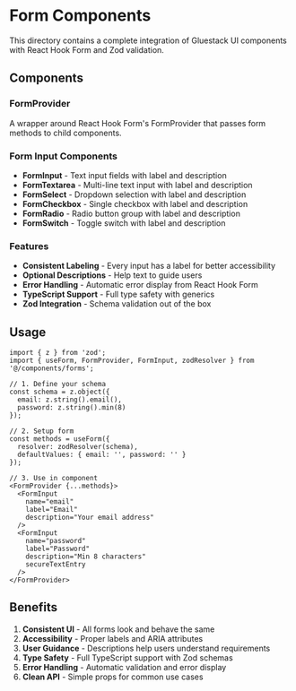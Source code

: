 # Form Components

This directory contains a complete integration of Gluestack UI components with React Hook Form and Zod validation.

## Components

### FormProvider
A wrapper around React Hook Form's FormProvider that passes form methods to child components.

### Form Input Components

- **FormInput** - Text input fields with label and description
- **FormTextarea** - Multi-line text input with label and description  
- **FormSelect** - Dropdown selection with label and description
- **FormCheckbox** - Single checkbox with label and description
- **FormRadio** - Radio button group with label and description
- **FormSwitch** - Toggle switch with label and description

### Features

- **Consistent Labeling** - Every input has a label for better accessibility
- **Optional Descriptions** - Help text to guide users
- **Error Handling** - Automatic error display from React Hook Form
- **TypeScript Support** - Full type safety with generics
- **Zod Integration** - Schema validation out of the box

## Usage

```tsx
import { z } from 'zod';
import { useForm, FormProvider, FormInput, zodResolver } from '@/components/forms';

// 1. Define your schema
const schema = z.object({
  email: z.string().email(),
  password: z.string().min(8)
});

// 2. Setup form
const methods = useForm({
  resolver: zodResolver(schema),
  defaultValues: { email: '', password: '' }
});

// 3. Use in component
<FormProvider {...methods}>
  <FormInput 
    name="email" 
    label="Email"
    description="Your email address"
  />
  <FormInput 
    name="password" 
    label="Password"
    description="Min 8 characters"
    secureTextEntry
  />
</FormProvider>
```

## Benefits

1. **Consistent UI** - All forms look and behave the same
2. **Accessibility** - Proper labels and ARIA attributes
3. **User Guidance** - Descriptions help users understand requirements
4. **Type Safety** - Full TypeScript support with Zod schemas
5. **Error Handling** - Automatic validation and error display
6. **Clean API** - Simple props for common use cases